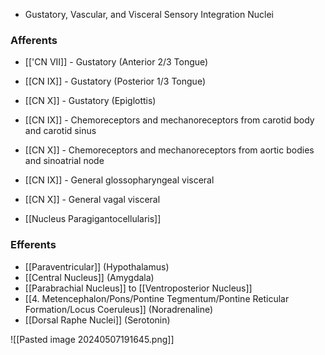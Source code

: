 - Gustatory, Vascular, and Visceral Sensory Integration Nuclei
### Afferents
- [['CN VII]] - Gustatory (Anterior 2/3 Tongue)
- [[CN IX]] - Gustatory (Posterior 1/3 Tongue)
- [[CN X]] - Gustatory (Epiglottis)

- [[CN IX]] - Chemoreceptors and mechanoreceptors from carotid body and carotid sinus
- [[CN X]] - Chemoreceptors and mechanoreceptors from aortic bodies and sinoatrial node

- [[CN IX]] - General glossopharyngeal visceral
- [[CN X]] - General vagal visceral

- [[Nucleus Paragigantocellularis]]
### Efferents
- [[Paraventricular]] (Hypothalamus)
- [[Central Nucleus]] (Amygdala)
- [[Parabrachial Nucleus]] to [[Ventroposterior Nucleus]]
- [[4. Metencephalon/Pons/Pontine Tegmentum/Pontine Reticular Formation/Locus Coeruleus]] (Noradrenaline)
- [[Dorsal Raphe Nuclei]] (Serotonin)


![[Pasted image 20240507191645.png]]